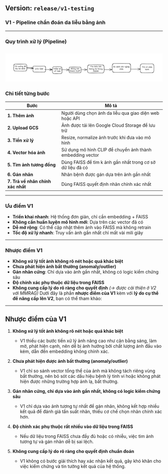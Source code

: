 ## Version: `release/v1-testing`

###  **V1 - Pipeline chẩn đoán da liễu bằng ảnh**

---

### **Quy trình xử lý (Pipeline)**
![ProcessImage](app/static/image_readme/h1.png)
---

### **Chi tiết từng bước**

| Bước                      | Mô tả                                                                          |
| ------------------------- | ------------------------------------------------------------------------------ |
| **1. Thêm ảnh**           | Người dùng chọn ảnh da liễu qua giao diện web hoặc API                         |
| **2. Upload GCS**         | Ảnh được tải lên Google Cloud Storage để lưu trữ                               |
| **3. Tiền xử lý**         | Resize, normalize ảnh trước khi đưa vào mô hình                                |
| **4. Vector hóa ảnh**     | Sử dụng mô hình CLIP để chuyển ảnh thành embedding vector                      |
| **5. Tìm ảnh tương đồng** | Dùng FAISS để tìm k ảnh gần nhất trong cơ sở dữ liệu đã có                     |
| **6. Gán nhãn**           | Nhãn bệnh được gán dựa trên ảnh gần nhất                                       |
| **7. Trả về nhãn chính xác nhất**           | Dùng FAISS quyết định nhãn chính xác nhất                                       |
---

### **Ưu điểm V1**

* **Triển khai nhanh**: Hệ thống đơn giản, chỉ cần embedding + FAISS
* **Không cần huấn luyện mô hình mới**: Dựa trên các vector đã có
* **Dễ mở rộng**: Có thể cập nhật thêm ảnh vào FAISS mà không retrain
* **Tốc độ xử lý nhanh**: Truy vấn ảnh gần nhất chỉ mất vài mili giây
---

### **Nhược điểm V1**

* **Không xử lý tốt ảnh không rõ nét hoặc quá khác biệt**
* **Chưa phát hiện ảnh bất thường (anomaly/outlier)**
* **Gán nhãn cứng**: Chỉ dựa vào ảnh gần nhất, không có logic kiểm chứng sâu
* **Độ chính xác phụ thuộc dữ liệu trong FAISS**
* **Không cung cấp lý do rõ ràng cho quyết định** *(→ được cải thiện ở V2 với MMRAG)*
Dưới đây là phần **nhược điểm của V1** kèm với **lý do cụ thể để nâng cấp lên V2**, bạn có thể tham khảo:

---

## Nhược điểm của V1

1. **Không xử lý tốt ảnh không rõ nét hoặc quá khác biệt**

   * V1 thiếu các bước tiền xử lý ảnh nâng cao như cân bằng sáng, làm mờ, phát hiện cạnh, nên dễ bị ảnh hưởng bởi chất lượng ảnh đầu vào kém, dẫn đến embedding không chính xác.

2. **Chưa phát hiện được ảnh bất thường (anomaly/outlier)**

   * V1 chỉ so sánh vector tổng thể của ảnh mà không tách riêng vùng bất thường, nên bỏ sót các dấu hiệu bệnh lý tinh vi hoặc không phát hiện được những trường hợp ảnh lạ, bất thường.

3. **Gán nhãn cứng, chỉ dựa vào ảnh gần nhất, không có logic kiểm chứng sâu**

   * V1 chỉ dựa vào ảnh tương tự nhất để gán nhãn, không kết hợp nhiều kết quả để đánh giá tần suất nhãn, thiếu cơ chế chọn nhãn chính xác hơn.

4. **Độ chính xác phụ thuộc rất nhiều vào dữ liệu trong FAISS**

   * Nếu dữ liệu trong FAISS chưa đầy đủ hoặc có nhiễu, việc tìm ảnh tương tự và gán nhãn dễ bị sai lệch.

5. **Không cung cấp lý do rõ ràng cho quyết định chuẩn đoán**

   * V1 không có bước giải thích hay xác nhận kết quả, gây khó khăn cho việc kiểm chứng và tin tưởng kết quả của hệ thống.
